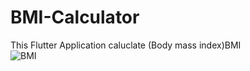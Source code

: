 # BMI-Calculator
This Flutter Application caluclate (Body mass index)BMI  
![BMI](https://user-images.githubusercontent.com/69439108/167457206-05466606-014d-4a03-b339-3ef487b3971b.png)
